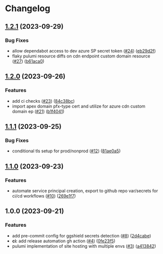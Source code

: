 # Changelog

## [1.2.1](https://github.com/kevholmes/elyclover.com-infra/compare/v1.2.0...v1.2.1) (2023-09-29)


### Bug Fixes

* allow dependabot access to dev azure SP secret token ([#24](https://github.com/kevholmes/elyclover.com-infra/issues/24)) ([eb29d2f](https://github.com/kevholmes/elyclover.com-infra/commit/eb29d2fcbef6243b590020ae35ff6a4a02e9c6b3))
* flaky pulumi resource diffs on cdn endpoint custom domain resource ([#27](https://github.com/kevholmes/elyclover.com-infra/issues/27)) ([b61aca0](https://github.com/kevholmes/elyclover.com-infra/commit/b61aca0b7f0c86fad2742428626fe605b09d6552))

## [1.2.0](https://github.com/kevholmes/elyclover.com-infra/compare/v1.1.1...v1.2.0) (2023-09-26)


### Features

* add ci checks ([#23](https://github.com/kevholmes/elyclover.com-infra/issues/23)) ([84c38bc](https://github.com/kevholmes/elyclover.com-infra/commit/84c38bc911a79dc9f7002b9a0c0c569c35de66e2))
* import apex domain pfx-type cert and utilize for azure cdn custom domain ep ([#21](https://github.com/kevholmes/elyclover.com-infra/issues/21)) ([b1f4041](https://github.com/kevholmes/elyclover.com-infra/commit/b1f40413ded72467eb6c798f08c8fd5f6f28e48e))

## [1.1.1](https://github.com/kevholmes/elyclover.com-infra/compare/v1.1.0...v1.1.1) (2023-09-25)


### Bug Fixes

* conditional tls setup for prod/nonprod ([#12](https://github.com/kevholmes/elyclover.com-infra/issues/12)) ([81ae0a5](https://github.com/kevholmes/elyclover.com-infra/commit/81ae0a52df238a76012df7a6edd3089fffaba74a))

## [1.1.0](https://github.com/kevholmes/elyclover.com-infra/compare/v1.0.0...v1.1.0) (2023-09-23)


### Features

* automate service principal creation, export to github repo var/secrets for ci/cd workflows ([#10](https://github.com/kevholmes/elyclover.com-infra/issues/10)) ([269e1f7](https://github.com/kevholmes/elyclover.com-infra/commit/269e1f73349a17ade88f0bc69415a70f9277329d))

## 1.0.0 (2023-09-21)


### Features

* add pre-commit config for ggshield secrets detection ([#8](https://github.com/kevholmes/elyclover.com-infra/issues/8)) ([2d4cabe](https://github.com/kevholmes/elyclover.com-infra/commit/2d4cabeff607e0348be21cca07fe9e45ef6a6b23))
* **ci:** add release automation gh action ([#4](https://github.com/kevholmes/elyclover.com-infra/issues/4)) ([0fe23f5](https://github.com/kevholmes/elyclover.com-infra/commit/0fe23f58a5fef627e040406f9b71ffe4e43bc227))
* pulumi implementation of site hosting with multiple envs ([#3](https://github.com/kevholmes/elyclover.com-infra/issues/3)) ([a413842](https://github.com/kevholmes/elyclover.com-infra/commit/a4138424979e301908091addb2808aac6bf72fb8))

